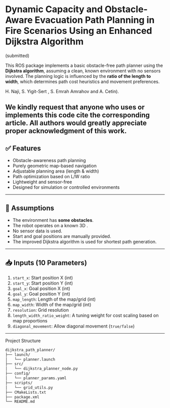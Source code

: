 
# Dynamic Capacity and Obstacle-Aware Evacuation Path Planning in Fire Scenarios Using an Enhanced Dijkstra Algorithm 
(submitted)

This ROS package implements a basic obstacle-free path planner using the **Dijkstra algorithm**, assuming a clean, known environment with no sensors involved. The planning logic is influenced by the **ratio of the length to width**, which determines path cost heuristics and movement preferences.

H. Naji, S. Yigit-Sert , S. Emrah Amrahov  and A. Cetin).


**We kindly request that anyone who uses or implements this code cite the corresponding article. All authors would greatly appreciate proper acknowledgment of this work.**
---

## ✅ Features

- Obstacle-awareness path planning
- Purely geometric map-based navigation
- Adjustable planning area (length & width)
- Path optimization based on L/W ratio
- Lightweight and sensor-free
- Designed for simulation or controlled environments

---

## 🧾 Assumptions

- The environment has **some obstacles**.
- The robot operates on a known 3D .
- No sensor data is used.
- Start and goal positions are manually provided.
- The improved Dijkstra algorithm is used for shortest path generation.

---

## 📥 Inputs (10 Parameters)

1. `start_x`: Start position X (int)
2. `start_y`: Start position Y (int)
3. `goal_x`: Goal position X (int)
4. `goal_y`: Goal position Y (int)
5. `map_length`: Length of the map/grid (int)
6. `map_width`: Width of the map/grid (int)
7. `resolution`: Grid resolution 
8. `length_width_ratio_weight`: A tuning weight for cost scaling based on map proportions
9. `diagonal_movement`: Allow diagonal movement (`true/false`)

---
Project Structure

```bash
dijkstra_path_planner/
├── launch/
│   └── planner.launch
├── src/
│   └── dijkstra_planner_node.py
├── config/
│   └── planner_params.yaml
├── scripts/
│   └── grid_utils.py
├── CMakeLists.txt
├── package.xml
└── README.md
